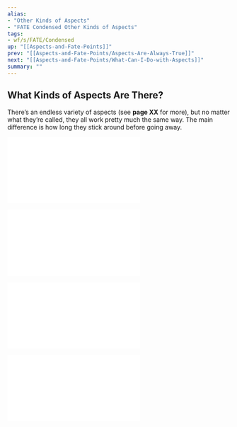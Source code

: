 ```yaml
---
alias:
- "Other Kinds of Aspects"
- "FATE Condensed Other Kinds of Aspects"
tags:
- wf/s/FATE/Condensed
up: "[[Aspects-and-Fate-Points]]"
prev: "[[Aspects-and-Fate-Points/Aspects-Are-Always-True]]"
next: "[[Aspects-and-Fate-Points/What-Can-I-Do-with-Aspects]]"
summary: ""
---
```

## What Kinds of Aspects Are There?

There’s an endless variety of aspects (see **page XX** for more), but no matter what they’re called, they all work pretty much the same way. The main difference is how long they stick around before going away.

![Character-Aspects](Character-Aspects.md)

![Situation-Aspects](Situation-Aspects.md)

![Consequences](Consequences.md)

![Boosts](Boosts.md)